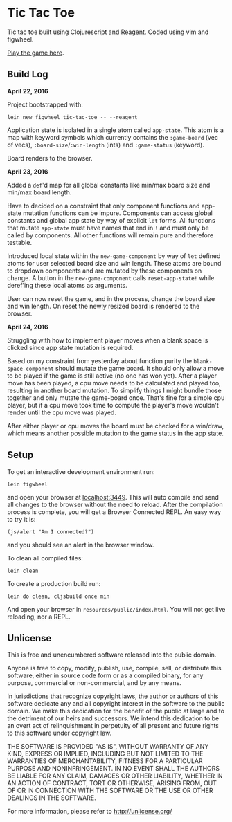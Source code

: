 # Tic Tac Toe

Tic tac toe built using Clojurescript and Reagent. Coded using vim and figwheel.

[Play the game here](https://stungeye.github.io/Tic-Tac-Toe-on-Clojure-Reagent/).

## Build Log

**April 22, 2016**

Project bootstrapped with:

    lein new figwheel tic-tac-toe -- --reagent

Application state is isolated in a single atom called `app-state`. This atom is a map with keyword symbols which currently contains the `:game-board` (vec of vecs), `:board-size`/`:win-length` (ints) and `:game-status` (keyword).

Board renders to the browser.

**April 23, 2016**

Added a `def`'d map for all global constants like min/max board size and min/max board length.

Have to decided on a constraint that only component functions and app-state mutation functions can be impure. Components can access global constants and global app state by way of explicit `let` forms. All functions that mutate `app-state` must have names that end in `!` and must only be called by components. All other functions will remain pure and therefore testable.

Introduced local state within the `new-game-component` by way of `let` defined atoms for user selected board size and win length. These atoms are bound to dropdown components and are mutated by these components on change. A button in the `new-game-component` calls `reset-app-state!` while deref'ing these local atoms as arguments.

User can now reset the game, and in the process, change the board size and win length. On reset the newly resized board is rendered to the browser.

**April 24, 2016**

Struggling with how to implement player moves when a blank space is clicked since app state mutation is required.

Based on my constraint from yesterday about function purity the `blank-space-component` should mutate the game board. It should only allow a move to be played if the game is still active (no one has won yet). After a player move has been played, a cpu move needs to be calculated and played too, resulting in another board mutation. To simplify things I might bundle those together and only mutate the game-board once. That's fine for a simple cpu player, but if a cpu move took time to compute the player's move wouldn't render until the cpu move was played.

After either player or cpu moves the board must be checked for a win/draw, which means another possible mutation to the game status in the app state.

## Setup

To get an interactive development environment run:

    lein figwheel

and open your browser at [localhost:3449](http://localhost:3449/).
This will auto compile and send all changes to the browser without the
need to reload. After the compilation process is complete, you will
get a Browser Connected REPL. An easy way to try it is:

    (js/alert "Am I connected?")

and you should see an alert in the browser window.

To clean all compiled files:

    lein clean

To create a production build run:

    lein do clean, cljsbuild once min

And open your browser in `resources/public/index.html`. You will not
get live reloading, nor a REPL.

## Unlicense

This is free and unencumbered software released into the public domain.

Anyone is free to copy, modify, publish, use, compile, sell, or
distribute this software, either in source code form or as a compiled
binary, for any purpose, commercial or non-commercial, and by any
means.

In jurisdictions that recognize copyright laws, the author or authors
of this software dedicate any and all copyright interest in the
software to the public domain. We make this dedication for the benefit
of the public at large and to the detriment of our heirs and
successors. We intend this dedication to be an overt act of
relinquishment in perpetuity of all present and future rights to this
software under copyright law.

THE SOFTWARE IS PROVIDED "AS IS", WITHOUT WARRANTY OF ANY KIND,
EXPRESS OR IMPLIED, INCLUDING BUT NOT LIMITED TO THE WARRANTIES OF
MERCHANTABILITY, FITNESS FOR A PARTICULAR PURPOSE AND NONINFRINGEMENT.
IN NO EVENT SHALL THE AUTHORS BE LIABLE FOR ANY CLAIM, DAMAGES OR
OTHER LIABILITY, WHETHER IN AN ACTION OF CONTRACT, TORT OR OTHERWISE,
ARISING FROM, OUT OF OR IN CONNECTION WITH THE SOFTWARE OR THE USE OR
OTHER DEALINGS IN THE SOFTWARE.

For more information, please refer to <http://unlicense.org/>
